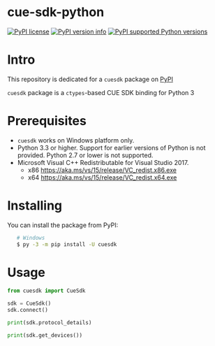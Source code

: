 cue-sdk-python
==============

[![PyPI license](https://img.shields.io/pypi/l/cuesdk.svg)](https://pypi.org/project/cuesdk)
[![PyPI version info](https://img.shields.io/pypi/v/cuesdk.svg)](https://pypi.org/project/cuesdk)
[![PyPI supported Python versions](https://img.shields.io/pypi/pyversions/cuesdk.svg)](https://pypi.org/project/cuesdk)

# Intro

This repository is dedicated for a `cuesdk` package on [PyPI](https://pypi.org/)

`cuesdk` package is a `ctypes`-based CUE SDK binding for Python 3

# Prerequisites

- `cuesdk` works on Windows platform only.
- Python 3.3 or higher. Support for earlier versions of Python is not provided. Python 2.7 or lower is not supported.
- Microsoft Visual C++ Redistributable for Visual Studio 2017.
  - x86 https://aka.ms/vs/15/release/VC_redist.x86.exe
  - x64 https://aka.ms/vs/15/release/VC_redist.x64.exe 

# Installing

You can install the package from PyPI:

```sh
   # Windows
   $ py -3 -m pip install -U cuesdk
```

# Usage

```python
from cuesdk import CueSdk

sdk = CueSdk()
sdk.connect()

print(sdk.protocol_details)

print(sdk.get_devices())

```
